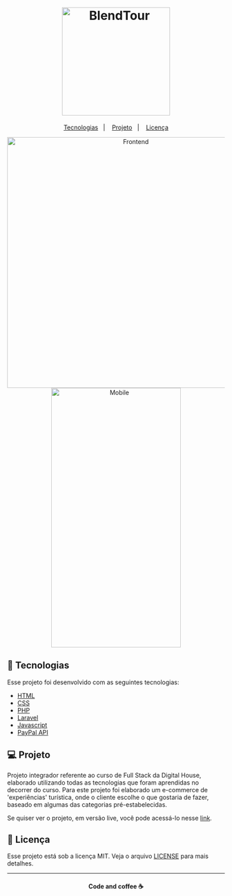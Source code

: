 <h1 align="center">
     <img alt="BlendTour" title="#delicinha" src="./Galeria/logos/logoadesivo.png" width="250px" />
</h1>

 <p align="center">
   <a href="#-tecnologias">Tecnologias</a>&nbsp;&nbsp;&nbsp;|&nbsp;&nbsp;&nbsp;
   <a href="#-projeto">Projeto</a>&nbsp;&nbsp;&nbsp;|&nbsp;&nbsp;&nbsp;
   <a href="#-licenca">Licença</a>
 </p>

 <p align="center">
   <img alt="Frontend" src="./Galeria/logos/frontend_desktop.png" width="580px">
   <img alt="Mobile" src="./Galeria/logos/mobile_frontend.png" height="600px" width="300px">
 </p>

 ## :rocket: Tecnologias

 Esse projeto foi desenvolvido com as seguintes tecnologias:

 - [HTML](https://html.com/)
 - [CSS](https://developer.mozilla.org/pt-BR/docs/Web/CSS)
 - [PHP](https://www.php.net/)
 - [Laravel](https://laravel.com/)
 - [Javascript](https://www.javascript.com/)
 - [PayPal API](https://developer.paypal.com/docs/api/overview/)

 ## 💻 Projeto

 Projeto integrador referente ao curso de Full Stack da Digital House, elaborado utilizando todas as tecnologias que foram aprendidas no decorrer do curso. Para este projeto foi elaborado um e-commerce de 'experiências' turística, onde o cliente escolhe o que gostaria de fazer, baseado em algumas das categorias pré-estabelecidas.

 Se quiser ver o projeto, em versão live, você pode acessá-lo nesse [link]().

 ## :memo: Licença

 Esse projeto está sob a licença MIT. Veja o arquivo [LICENSE](LICENSE.md) para mais detalhes.

 ---
<h4 align="center">
   Code and coffee ☕
</h4>


